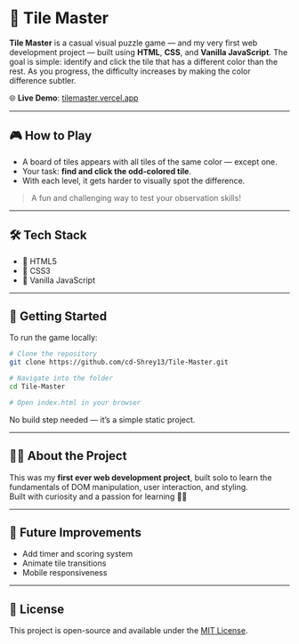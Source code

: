 
# 🧩 Tile Master

**Tile Master** is a casual visual puzzle game — and my very first web development project — built using **HTML**, **CSS**, and **Vanilla JavaScript**. The goal is simple: identify and click the tile that has a different color than the rest. As you progress, the difficulty increases by making the color difference subtler.

🌐 **Live Demo**: [tilemaster.vercel.app](https://tilemaster.vercel.app/)

---

## 🎮 How to Play

- A board of tiles appears with all tiles of the same color — except one.
- Your task: **find and click the odd-colored tile**.
- With each level, it gets harder to visually spot the difference.

> A fun and challenging way to test your observation skills!

---

## 🛠️ Tech Stack

- 🧱 HTML5
- 🎨 CSS3
- 🧠 Vanilla JavaScript

---

## 🚀 Getting Started

To run the game locally:

```bash
# Clone the repository
git clone https://github.com/cd-Shrey13/Tile-Master.git

# Navigate into the folder
cd Tile-Master

# Open index.html in your browser
```

No build step needed — it’s a simple static project.

---

## 🧑‍💻 About the Project

This was my **first ever web development project**, built solo to learn the fundamentals of DOM manipulation, user interaction, and styling.  
Built with curiosity and a passion for learning 🧠💡

---

## 🚧 Future Improvements

- Add timer and scoring system
- Animate tile transitions
- Mobile responsiveness

---

## 📄 License

This project is open-source and available under the [MIT License](LICENSE).
